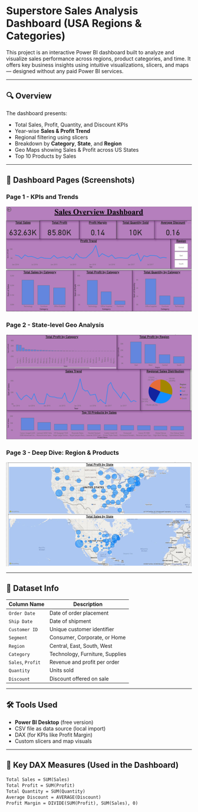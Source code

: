 # Superstore Sales Analysis Dashboard (USA Regions & Categories)

This project is an interactive Power BI dashboard built to analyze and visualize sales performance across regions, product categories, and time. It offers key business insights using intuitive visualizations, slicers, and maps — designed without any paid Power BI services.

---

## 🔍 Overview

The dashboard presents:

- Total Sales, Profit, Quantity, and Discount KPIs
- Year-wise **Sales & Profit Trend**
- Regional filtering using slicers
- Breakdown by **Category**, **State**, and **Region**
- Geo Maps showing Sales & Profit across US States
- Top 10 Products by Sales

---
## 📌 Dashboard Pages (Screenshots)

### Page 1 - KPIs and Trends
![Dashboard Overview](asset/1.png)

### Page 2 - State-level Geo Analysis
![Map View](asset/2.png)

### Page 3 - Deep Dive: Region & Products
![Detailed View](asset/3.png)

---

## 📁 Dataset Info

| Column Name       | Description                       |
|------------------|-----------------------------------|
| `Order Date`      | Date of order placement           |
| `Ship Date`       | Date of shipment                  |
| `Customer ID`     | Unique customer identifier        |
| `Segment`         | Consumer, Corporate, or Home      |
| `Region`          | Central, East, South, West        |
| `Category`        | Technology, Furniture, Supplies   |
| `Sales`, `Profit` | Revenue and profit per order      |
| `Quantity`        | Units sold                        |
| `Discount`        | Discount offered on sale          |

---

## 🛠️ Tools Used

- **Power BI Desktop** (free version)
- CSV file as data source (local import)
- DAX (for KPIs like Profit Margin)
- Custom slicers and map visuals

---

## 📌 Key DAX Measures (Used in the Dashboard)

```DAX
Total Sales = SUM(Sales)
Total Profit = SUM(Profit)
Total Quantity = SUM(Quantity)
Average Discount = AVERAGE(Discount)
Profit Margin = DIVIDE(SUM(Profit), SUM(Sales), 0)
